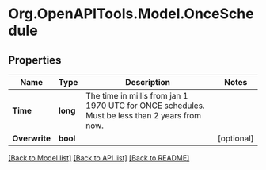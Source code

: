 # Org.OpenAPITools.Model.OnceSchedule
## Properties

Name | Type | Description | Notes
------------ | ------------- | ------------- | -------------
**Time** | **long** | The time in millis from jan 1 1970 UTC for ONCE schedules. Must be less than 2 years from now. | 
**Overwrite** | **bool** |  | [optional] 

[[Back to Model list]](../README.md#documentation-for-models) [[Back to API list]](../README.md#documentation-for-api-endpoints) [[Back to README]](../README.md)

